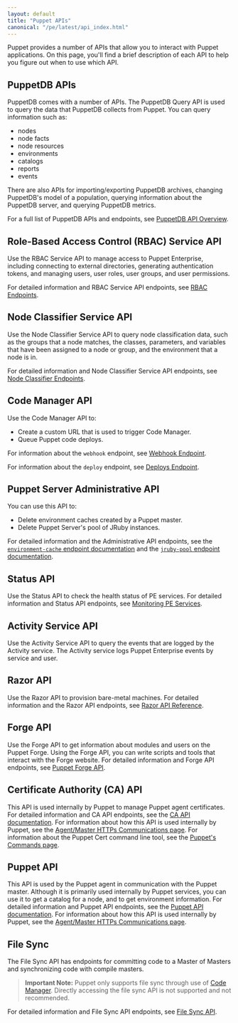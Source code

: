 ```yaml
---
layout: default
title: "Puppet APIs"
canonical: "/pe/latest/api_index.html"
---
```


Puppet provides a number of APIs that allow you to interact with Puppet applications. On this page, you'll find a brief description of each API to help you figure out when to use which API.

## PuppetDB APIs

PuppetDB comes with a number of APIs. The PuppetDB Query API is used to query the data that PuppetDB collects from Puppet. You can query information such as:

* nodes
* node facts
* node resources
* environments
* catalogs
* reports
* events

There are also APIs for importing/exporting PuppetDB archives, changing PuppetDB's model of a population, querying information about the PuppetDB server, and querying PuppetDB metrics.

For a full list of PuppetDB APIs and endpoints, see [PuppetDB API Overview](/puppetdb/3.2/api/index.html).

## Role-Based Access Control (RBAC) Service API 

Use the RBAC Service API to manage access to Puppet Enterprise, including connecting to external directories, generating authentication tokens, and managing users, user roles, user groups, and user permissions.

For detailed information and RBAC Service API endpoints, see [RBAC Endpoints](./rbac_serviceindex.html).

## Node Classifier Service API

Use the Node Classifier Service API to query node classification data, such as the groups that a node matches, the classes, parameters, and variables that have been assigned to a node or group, and the environment that a node is in.

For detailed information and Node Classifier Service API endpoints, see [Node Classifier Endpoints](./nc_index.html).

## Code Manager API 

Use the Code Manager API to:

* Create a custom URL that is used to trigger Code Manager.
* Queue Puppet code deploys.

For information about the `webhook` endpoint, see [Webhook Endpoint](./code_mgr_webhook.html#webhook-endpoint).

For information about the `deploy` endpoint, see [Deploys Endpoint](./code_mgr_scripts.html#deploys-endpoint).

## Puppet Server Administrative API

You can use this API to:

* Delete environment caches created by a Puppet master.
* Delete Puppet Server's pool of JRuby instances.

For detailed information and the Administrative API endpoints, see the [`environment-cache` endpoint documentation](/puppetserver/2.2/admin-api/v1/environment-cache.html) and the [`jruby-pool` endpoint documentation](/puppetserver/2.2/admin-api/v1/jruby-pool.html).

## Status API

Use the Status API to check the health status of PE services. For detailed information and Status API endpoints, see [Monitoring PE Services](./status_api.html).

## Activity Service API

Use the Activity Service API to query the events that are logged by the Activity service. The Activity service logs Puppet Enterprise events by service and user.

## Razor API

Use the Razor API to provision bare-metal machines. For detailed information and the Razor API endpoints, see [Razor API Reference](./razor_reference.markdown).

## Forge API

Use the Forge API to get information about modules and users on the Puppet Forge. Using the Forge API, you can write scripts and tools that interact with the Forge website. For detailed information and Forge API endpoints, see [Puppet Forge API](https://forgeapi.puppetlabs.com).

## Certificate Authority (CA) API

This API is used internally by Puppet to manage Puppet agent certificates. For detailed information and CA API endpoints, see the [CA API documentation](/puppet/4.3/reference/http_api/http_certificate.html). For information about how this API is used internally by Puppet, see the [Agent/Master HTTPs Communications page](/puppet/4.3/reference/subsystem_agent_master_comm.html). For information about the Puppet Cert command line tool, see the [Puppet's Commands page](/puppet/4.3/reference/services_commands.html#puppet-cert).

## Puppet API

This API is used by the Puppet agent in communication with the Puppet master. Although it is primarily used internally by Puppet services, you can use it to get a catalog for a node, and to get environment information. For detailed information and Puppet API endpoints, see the [Puppet API documentation](/puppet/4.3/reference/http_api/http_api_index.html). For information about how this API is used internally by Puppet, see the [Agent/Master HTTPs Communications page](/puppet/4.3/reference/subsystem_agent_master_comm.html).

## File Sync

The File Sync API has endpoints for committing code to a Master of Masters and synchronizing code with compile masters. 

> **Important Note:** Puppet only supports file sync through use of [Code Manager](./code_mgr.html). Directly accessing the file sync API is not supported and not recommended.

For detailed information and File Sync API endpoints, see [File Sync API](./cmgmt_filesync_api.html).